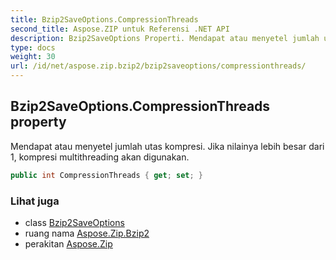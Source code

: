 ```yaml
---
title: Bzip2SaveOptions.CompressionThreads
second_title: Aspose.ZIP untuk Referensi .NET API
description: Bzip2SaveOptions Properti. Mendapat atau menyetel jumlah utas kompresi. Jika nilainya lebih besar dari 1 kompresi multithreading akan digunakan.
type: docs
weight: 30
url: /id/net/aspose.zip.bzip2/bzip2saveoptions/compressionthreads/
---
```

## Bzip2SaveOptions.CompressionThreads property

Mendapat atau menyetel jumlah utas kompresi. Jika nilainya lebih besar dari 1, kompresi multithreading akan digunakan.

```csharp
public int CompressionThreads { get; set; }
```

### Lihat juga

* class [Bzip2SaveOptions](../)
* ruang nama [Aspose.Zip.Bzip2](../../bzip2saveoptions/)
* perakitan [Aspose.Zip](../../../)


